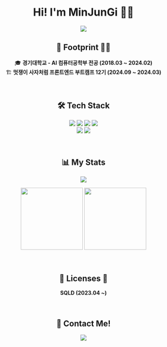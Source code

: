 # <h1 align="center">Hi! I'm MinJunGi 🙋‍♂️</h1>

<p align="center">
  <img src="https://readme-typing-svg.herokuapp.com?font=Fira+Code&weight=600&pause=1000&color=61DAFB&center=true&vCenter=true&width=450&height=50&lines=Frontend+Engineer;Always+learning+new+things!"/>
</p>

<h2 align="center">👣 Footprint 🚶‍♂️</h2>
<p align="center">
  🎓 <b>경기대학교 - AI 컴퓨터공학부 전공 (2018.03 ~ 2024.02)</b><br>
  🏗 <b>멋쟁이 사자처럼 프론트엔드 부트캠프 12기 (2024.09 ~ 2024.03)</b>
</p>
<br>
<h2 align="center">🛠 Tech Stack</h2>
<p align="center">
  <img src="https://img.shields.io/badge/JavaScript-F7DF1E?style=flat&logo=JavaScript&logoColor=black" />
  <img src="https://img.shields.io/badge/TypeScript-007ACC?style=flat&logo=TypeScript&logoColor=white" />
  <img src="https://img.shields.io/badge/React-61DAFB?style=flat&logo=React&logoColor=white" />
  <img src="https://img.shields.io/badge/TailwindCSS-06B6D4?style=flat&logo=TailwindCSS&logoColor=white" />
  <br>
  <img src="https://img.shields.io/badge/HTML5-E34F26?style=flat&logo=html5&logoColor=white" />
  <img src="https://img.shields.io/badge/CSS3-1572B6?style=flat&logo=css3&logoColor=white" />
</p>
<br>

<h2 align="center">📊 My Stats</h2>
<p align="center">
  <img src="https://hits.seeyoufarm.com/api/count/incr/badge.svg?url=https%3A%2F%2Fgithub.com%2Fwnsrl7250&count_bg=%2361DAFB&title_bg=%23555555&icon=github.svg&icon_color=%23E7E7E7&title=Github+Views&edge_flat=false"/>
</p>

<p align="center">
  <img src="https://github-readme-stats.vercel.app/api?username=wnsrl7250&show_icons=true&theme=dark" height="165">
  <img src="https://github-readme-stats.vercel.app/api/top-langs/?username=wnsrl7250&layout=compact&theme=dark" height="165">
</p>
<br>
<h2 align="center">📃 Licenses 📜</h2>
<p align="center">
  <b>SQLD (2023.04 ~)</b>
</p>
<br>
<h2 align="center">🚀 Contact Me!</h2>
<p align="center">
    <img src="https://img.shields.io/badge/Gmail-d14836?style=flat&logo=Gmail&logoColor=white&link=mailto:wnsrl7250@gmail.com"/>
</p>
